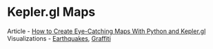 # Kepler.gl Maps

Article - [How to Create Eye-Catching Maps With Python and Kepler.gl](https://medium.com/nightingale/how-to-create-eye-catching-maps-with-python-and-kepler-gl-e7e897eff8ac)  
Visualizations - [Earthquakes](https://thiagobc23.github.io/kepler-maps/earthquake.html), [Graffiti](https://thiagobc23.github.io/kepler-maps/graffiti.html)

